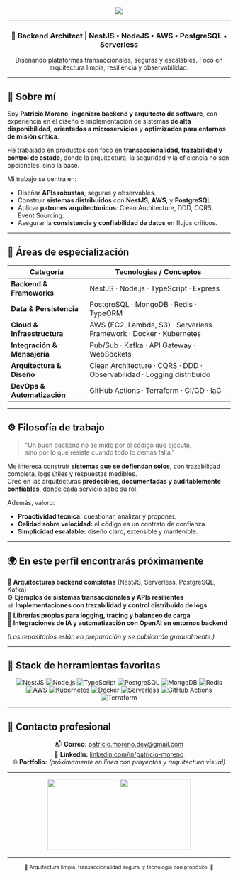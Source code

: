 <!-- Banner superior -->
<div align="center">
  <img src="https://capsule-render.vercel.app/api?type=waving&height=220&color=0:001F3F,100:004AAD&text=👋%20Patricio%20Moreno&fontColor=ffffff&fontAlignY=40&desc=Backend%20Architect%20%7CTech%20Lead&descAlignY=60" />
</div>

---

<h3 align="center">🚀 Backend Architect | NestJS • NodeJS • AWS • PostgreSQL • Serverless</h3>

<p align="center">
  Diseñando plataformas transaccionales, seguras y escalables.  
  Foco en arquitectura limpia, resiliencia y observabilidad.
</p>

---

## 🧠 Sobre mí

Soy **Patricio Moreno**, **ingeniero backend y arquitecto de software**, con experiencia en el diseño e implementación de sistemas **de alta disponibilidad**, **orientados a microservicios** y **optimizados para entornos de misión crítica**.

He trabajado en productos con foco en **transaccionalidad, trazabilidad y control de estado**, donde la arquitectura, la seguridad y la eficiencia no son opcionales, sino la base.

Mi trabajo se centra en:
- Diseñar **APIs robustas**, seguras y observables.
- Construir **sistemas distribuidos** con **NestJS**, **AWS**, y **PostgreSQL**.  
- Aplicar **patrones arquitectónicos**: Clean Architecture, DDD, CQRS, Event Sourcing.
- Asegurar la **consistencia y confiabilidad de datos** en flujos críticos.  

---

## 🧩 Áreas de especialización

| Categoría | Tecnologías / Conceptos |
|------------|--------------------------|
| **Backend & Frameworks** | NestJS · Node.js · TypeScript · Express |
| **Data & Persistencia** | PostgreSQL · MongoDB · Redis · TypeORM |
| **Cloud & Infraestructura** | AWS (EC2, Lambda, S3) · Serverless Framework · Docker · Kubernetes |
| **Integración & Mensajería** | Pub/Sub · Kafka · API Gateway · WebSockets |
| **Arquitectura & Diseño** | Clean Architecture · CQRS · DDD · Observabilidad · Logging distribuido |
| **DevOps & Automatización** | GitHub Actions · Terraform · CI/CD · IaC |

---

## ⚙️ Filosofía de trabajo

> “Un buen backend no se mide por el código que ejecuta,  
> sino por lo que resiste cuando todo lo demás falla.”

Me interesa construir **sistemas que se defiendan solos**, con trazabilidad completa, logs útiles y respuestas medibles.  
Creo en las arquitecturas **predecibles, documentadas y auditablemente confiables**, donde cada servicio sabe su rol.

Además, valoro:
- **Proactividad técnica:** cuestionar, analizar y proponer.  
- **Calidad sobre velocidad:** el código es un contrato de confianza.  
- **Simplicidad escalable:** diseño claro, extensible y mantenible.  

---

## 🌍 En este perfil encontrarás próximamente

🧱 **Arquitecturas backend completas** (NestJS, Serverless, PostgreSQL, Kafka)  
⚙️ **Ejemplos de sistemas transaccionales y APIs resilientes**  
📊 **Implementaciones con trazabilidad y control distribuido de logs**  
💬 **Librerías propias para logging, tracing y balanceo de carga**  
🧩 **Integraciones de IA y automatización con OpenAI en entornos backend**

*(Los repositorios están en preparación y se publicarán gradualmente.)*

---

## 📡 Stack de herramientas favoritas

<div align="center">
  
![NestJS](https://img.shields.io/badge/-NestJS-e0234e?logo=nestjs&logoColor=white)
![Node.js](https://img.shields.io/badge/-Node.js-339933?logo=node.js&logoColor=white)
![TypeScript](https://img.shields.io/badge/-TypeScript-3178C6?logo=typescript&logoColor=white)
![PostgreSQL](https://img.shields.io/badge/-PostgreSQL-316192?logo=postgresql&logoColor=white)
![MongoDB](https://img.shields.io/badge/-MongoDB-47A248?logo=mongodb&logoColor=white)
![Redis](https://img.shields.io/badge/-Redis-DC382D?logo=redis&logoColor=white)
![AWS](https://img.shields.io/badge/-AWS-232F3E?logo=amazon-aws&logoColor=white)
![Kubernetes](https://img.shields.io/badge/-Kubernetes-326CE5?logo=kubernetes&logoColor=white)
![Docker](https://img.shields.io/badge/-Docker-2496ED?logo=docker&logoColor=white)
![Serverless](https://img.shields.io/badge/-Serverless-FD5750?logo=serverless&logoColor=white)
![GitHub Actions](https://img.shields.io/badge/-GitHub%20Actions-2088FF?logo=github-actions&logoColor=white)
![Terraform](https://img.shields.io/badge/-Terraform-7B42BC?logo=terraform&logoColor=white)

</div>

---

## 🤝 Contacto profesional

<div align="center">

📬 **Correo:** [patricio.moreno.dev@gmail.com](mailto:patricio.moreno.dev@gmail.com)  
💼 **LinkedIn:** [linkedin.com/in/patricio-moreno](https://www.linkedin.com/in/patricio-moreno)  
🌐 **Portfolio:** *(próximamente en línea con proyectos y arquitectura visual)*  

</div>

---

<div align="center">
  <img src="https://github-readme-stats.vercel.app/api?username=patricio-moreno&show_icons=true&theme=tokyonight&hide_border=true&count_private=true" height="160"/>
  <img src="https://github-readme-stats.vercel.app/api/top-langs/?username=patricio-moreno&layout=compact&theme=tokyonight&hide_border=true" height="160"/>
</div>

---

<div align="center">
  <sub>🔹 Arquitectura limpia, transaccionalidad segura, y tecnología con propósito. 🔹</sub>  
</div>


